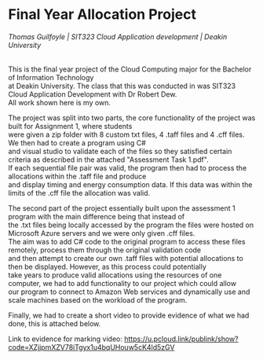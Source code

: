 # Final Year Allocation Project <br />
###### Thomas Guilfoyle | SIT323 Cloud Application development | Deakin University

This is the final year project of the Cloud Computing major for the Bachelor of Information Technology <br />
at Deakin University. The class that this was conducted in was SIT323 Cloud Application Development with Dr Robert Dew. <br />
All work shown here is my own. <br />

The project was split into two parts, the core functionality of the project was built for Assignment 1, where students <br />
were given a zip folder with 8 custom txt files, 4 .taff files and 4 .cff files. We then had to create a program using C# <br />
and visual studio to validate each of the files so they satisfied certain criteria as described in the attached "Assessment Task 1.pdf". <br />
If each sequential file pair was valid, the program then had to process the allocations within the .taff file and produce <br />
and display timing and energy consumption data. If this data was within the limits of the .cff file the allocation was valid.

The second part of the project essentially built upon the assessment 1 program with the main difference being that instead of <br />
the .txt files being locally accessed by the program the files were hosted on Microsoft Azure servers and we were only given .cff files. <br />
The aim was to add C# code to the original program to access these files remotely, process them through the original validation code <br />
and then attempt to create our own .taff files with potential allocations to then be displayed. However, as this process could potentially <br />
take years to produce valid allocations using the resources of one computer, we had to add functionality to our project which could allow <br />
our program to connect to Amazon Web services and dynamically use and scale machines based on the workload of the program.

Finally, we had to create a short video to provide evidence of what we had done, this is attached below.


Link to evidence for marking video: https://u.pcloud.link/publink/show?code=XZjjpmXZV78iTgyx1u4bqUHouw5cK4ld5zGV
